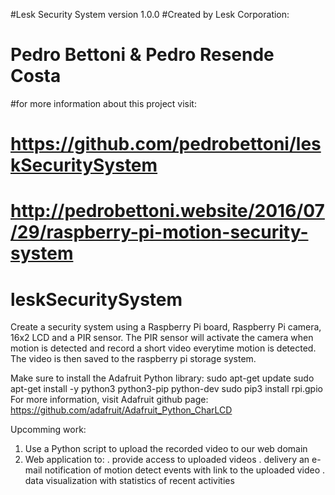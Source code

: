 #Lesk Security System version 1.0.0
#Created by Lesk Corporation:
#       Pedro Bettoni & Pedro Resende Costa
#for more information about this project visit:
# https://github.com/pedrobettoni/leskSecuritySystem
# http://pedrobettoni.website/2016/07/29/raspberry-pi-motion-security-system

# leskSecuritySystem
Create a security system using a Raspberry Pi board, Raspberry Pi camera, 16x2 LCD and a PIR sensor. The PIR sensor will activate the camera when motion is detected and record a short video everytime motion is detected. The video is then saved to the raspberry pi storage system.

Make sure to install the Adafruit Python library:
sudo apt-get update
sudo apt-get install -y python3 python3-pip python-dev
sudo pip3 install rpi.gpio
For more information, visit Adafruit github page: https://github.com/adafruit/Adafruit_Python_CharLCD

Upcomming work:
1. Use a Python script to upload the recorded video to our web domain
2. Web application to:
   . provide access to uploaded videos
   . delivery an e-mail notification of motion detect events with link to the uploaded video
   . data visualization with statistics of recent activities
